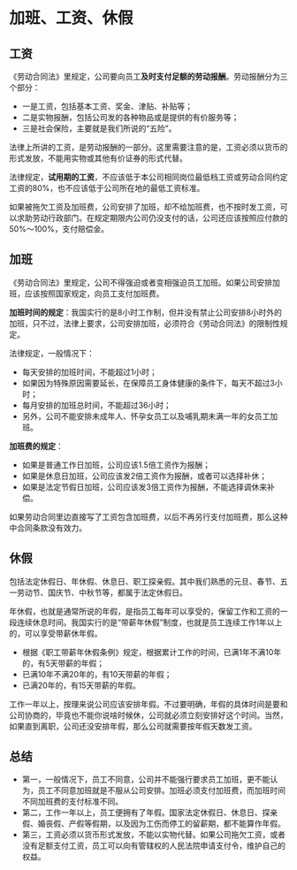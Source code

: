 # 加班、工资、休假

## 工资

《劳动合同法》里规定，公司要向员工**及时支付足额的劳动报酬**。劳动报酬分为三个部分：

* 一是工资，包括基本工资、奖金、津贴、补贴等；
* 二是实物报酬，包括公司发的各种物品或是提供的有价服务等；
* 三是社会保险，主要就是我们所说的“五险”。

法律上所讲的工资，是劳动报酬的一部分。这里需要注意的是，工资必须以货币的形式发放，不能用实物或其他有价证券的形式代替。

法律规定，**试用期的工资**，不应该低于本公司相同岗位最低档工资或劳动合同约定工资的80%，也不应该低于公司所在地的最低工资标准。

如果被拖欠工资及加班费，公司安排了加班，却不给加班费，也不按时发工资，可以求助劳动行政部门。在规定期限内公司仍没支付的话，公司还应该按照应付款的50%～100%，支付赔偿金。

## 加班

《劳动合同法》里规定，公司不得强迫或者变相强迫员工加班。如果公司安排加班，应该按照国家规定，向员工支付加班费。

**加班时间的规定**：我国实行的是8小时工作制，但并没有禁止公司安排8小时外的加班，只不过，法律上要求，公司安排加班，必须符合《劳动合同法》的限制性规定。

法律规定，一般情况下：

* 每天安排的加班时间，不能超过1小时；
* 如果因为特殊原因需要延长，在保障员工身体健康的条件下，每天不超过3小时；
* 每月安排的加班总时间，不能超过36小时；
* 另外，公司不能安排未成年人、怀孕女员工以及哺乳期未满一年的女员工加班。

**加班费的规定**：

* 如果是普通工作日加班，公司应该1.5倍工资作为报酬；
* 如果是休息日加班，公司应该发2倍工资作为报酬，或者可以选择补休；
* 如果是法定节假日加班，公司应该发3倍工资作为报酬，不能选择调休来补偿。

如果劳动合同里边直接写了工资包含加班费，以后不再另行支付加班费，那么这种中合同条款没有效力。

## 休假

包括法定休假日、年休假、休息日、职工探亲假。其中我们熟悉的元旦、春节、五一劳动节、国庆节、中秋节等，都属于法定休假日。

年休假，也就是通常所说的年假，是指员工每年可以享受的，保留工作和工资的一段连续休息时间。我国实行的是“带薪年休假”制度，也就是员工连续工作1年以上的，可以享受带薪休年假。

* 根据《职工带薪年休假条例》规定，根据累计工作的时间，已满1年不满10年的，有5天带薪的年假；  
* 已满10年不满20年的，有10天带薪的年假；  
* 已满20年的，有15天带薪的年假。

工作一年以上，按理来说公司应该安排年假。不过要明确，年假的具体时间是要和公司协商的，毕竟也不能你说啥时候休，公司就必须立刻安排好这个时间。当然，如果直到离职，公司还没安排年假，那么公司就需要按年假天数发工资。

## 总结

* 第一，一般情况下，员工不同意，公司并不能强行要求员工加班，更不能认为，员工不同意加班就是不服从公司安排。加班必须支付加班费，而加班时间不同加班费的支付标准不同。
* 第二，工作一年以上，员工便拥有了年假。国家法定休假日、休息日、探亲假、婚丧假、产假等假期，以及因为工伤而停工的留薪期，都不能算作年假。
* 第三，工资必须以货币形式发放，不能以实物代替。如果公司拖欠工资，或者没有足额支付工资，员工可以向有管辖权的人民法院申请支付令，维护自己的权益。

